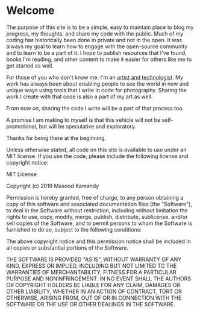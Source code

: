 # Welcome

The purpose of this site is to be a simple, easy to maintain place to blog my progress, my thoughts, and share my code with the public. Much of my coding has historically been done in private and not in the open. It was always my goal to learn how to engage with the open-source community and to learn to be a part of it. I hope to publish resources that I've found, books I'm reading, and other content to make it easier for others like me to get started as well.

For those of you who don't know me. I'm an [artist and technologist](http://www.masoodkamandy). My work has always been about enabling people to see the world in new and unique ways using tools that I write in code for photography. Sharing the work I create with that code is also a part of my art as well.

From now on, sharing the code I write will be a part of that process too.

A promise I am making to myself is that this vehicle will not be self-promotional, but will be speculative and exploratory.

Thanks for being there at the beginning.

Unless otherwise stated, all code on this site is available to use under an MIT license. If you use the code, please include the following license and copyright notice:

MIT License

Copyright (c) 2019 Masood Kamandy

Permission is hereby granted, free of charge, to any person obtaining a copy
of this software and associated documentation files (the "Software"), to deal
in the Software without restriction, including without limitation the rights
to use, copy, modify, merge, publish, distribute, sublicense, and/or sell
copies of the Software, and to permit persons to whom the Software is
furnished to do so, subject to the following conditions:

The above copyright notice and this permission notice shall be included in all
copies or substantial portions of the Software.

THE SOFTWARE IS PROVIDED "AS IS", WITHOUT WARRANTY OF ANY KIND, EXPRESS OR
IMPLIED, INCLUDING BUT NOT LIMITED TO THE WARRANTIES OF MERCHANTABILITY,
FITNESS FOR A PARTICULAR PURPOSE AND NONINFRINGEMENT. IN NO EVENT SHALL THE
AUTHORS OR COPYRIGHT HOLDERS BE LIABLE FOR ANY CLAIM, DAMAGES OR OTHER
LIABILITY, WHETHER IN AN ACTION OF CONTRACT, TORT OR OTHERWISE, ARISING FROM,
OUT OF OR IN CONNECTION WITH THE SOFTWARE OR THE USE OR OTHER DEALINGS IN THE
SOFTWARE.
